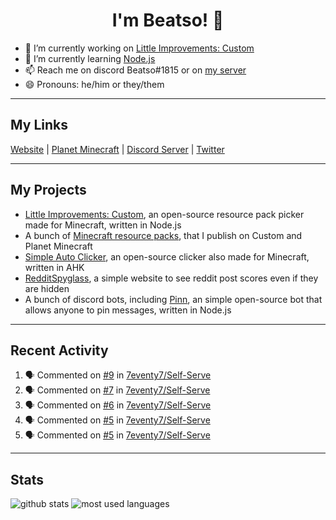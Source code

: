 <h1 align="center">I'm Beatso! 👋</h1>

- 🔭 I’m currently working on [Little Improvements: Custom](https://github.com/LittleImprovementsCustom/LittleImprovementsCustom)
- 🌱 I’m currently learning [Node.js](https://nodejs.org/)
- 📫 Reach me on discord Beatso#1815 or on [my server](https://discord.gg/bNcZjFe)
- 😄 Pronouns: he/him or they/them

---

## My Links
[Website](https://www.beatso.tk/) | 
[Planet Minecraft](https://www.planetminecraft.com/member/beatso/) |
[Discord Server](https://discord.gg/bNcZjFe) |
[Twitter](https://twitter.com/beatso_)

---

## My Projects
- [Little Improvements: Custom](https://github.com/LittleImprovementsCustom/LittleImprovementsCustom), an open-source resource pack picker made for Minecraft, written in Node.js
- A bunch of [Minecraft resource packs](https://www.planetminecraft.com/member/beatso/submissions/texture-packs/?morder=order_popularity), that I publish on Custom and Planet Minecraft
- [Simple Auto Clicker](https://github.com/Beatso/SimpleAutoClicker), an open-source clicker also made for Minecraft, written in AHK
- [RedditSpyglass](https://github.com/Beatso/RedditSpyglass), a simple website to see reddit post scores even if they are hidden
- A bunch of discord bots, including [Pinn](https://github.com/Beatso/Pinn), an simple open-source bot that allows anyone to pin messages, written in Node.js

---

## Recent Activity
<!--START_SECTION:activity-->
1. 🗣 Commented on [#9](https://github.com/7eventy7/Self-Serve/issues/9) in [7eventy7/Self-Serve](https://github.com/7eventy7/Self-Serve)
2. 🗣 Commented on [#7](https://github.com/7eventy7/Self-Serve/issues/7) in [7eventy7/Self-Serve](https://github.com/7eventy7/Self-Serve)
3. 🗣 Commented on [#6](https://github.com/7eventy7/Self-Serve/issues/6) in [7eventy7/Self-Serve](https://github.com/7eventy7/Self-Serve)
4. 🗣 Commented on [#5](https://github.com/7eventy7/Self-Serve/issues/5) in [7eventy7/Self-Serve](https://github.com/7eventy7/Self-Serve)
5. 🗣 Commented on [#5](https://github.com/7eventy7/Self-Serve/issues/5) in [7eventy7/Self-Serve](https://github.com/7eventy7/Self-Serve)
<!--END_SECTION:activity-->

---

## Stats
![github stats](https://github-readme-stats.vercel.app/api?username=Beatso&count_private=true&show_icons=true&hide_rank=true&theme=dark&hide_border=true "GitHub Stats")
![most used languages](https://github-readme-stats.vercel.app/api/top-langs/?username=Beatso&langs_count=3&theme=dark&hide_border=true "Most Used Languages")
